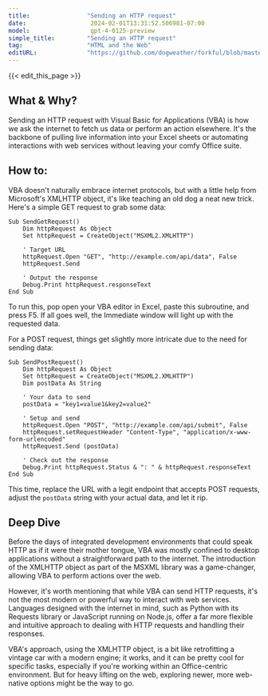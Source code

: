 ```yaml
---
title:                "Sending an HTTP request"
date:                  2024-02-01T13:31:52.506981-07:00
model:                 gpt-4-0125-preview
simple_title:         "Sending an HTTP request"
tag:                  "HTML and the Web"
editURL:              "https://github.com/dogweather/forkful/blob/master/content/en/vba/sending-an-http-request.md"
---
```


{{< edit_this_page >}}

## What & Why?

Sending an HTTP request with Visual Basic for Applications (VBA) is how we ask the internet to fetch us data or perform an action elsewhere. It's the backbone of pulling live information into your Excel sheets or automating interactions with web services without leaving your comfy Office suite.

## How to:

VBA doesn't naturally embrace internet protocols, but with a little help from Microsoft's XMLHTTP object, it's like teaching an old dog a neat new trick. Here's a simple GET request to grab some data:

```Visual Basic for Application
Sub SendGetRequest()
    Dim httpRequest As Object
    Set httpRequest = CreateObject("MSXML2.XMLHTTP")
    
    ' Target URL
    httpRequest.Open "GET", "http://example.com/api/data", False
    httpRequest.Send
    
    ' Output the response
    Debug.Print httpRequest.responseText
End Sub
```

To run this, pop open your VBA editor in Excel, paste this subroutine, and press F5. If all goes well, the Immediate window will light up with the requested data.

For a POST request, things get slightly more intricate due to the need for sending data:

```Visual Basic for Applications
Sub SendPostRequest()
    Dim httpRequest As Object
    Set httpRequest = CreateObject("MSXML2.XMLHTTP")
    Dim postData As String
    
    ' Your data to send
    postData = "key1=value1&key2=value2"
    
    ' Setup and send
    httpRequest.Open "POST", "http://example.com/api/submit", False
    httpRequest.setRequestHeader "Content-Type", "application/x-www-form-urlencoded"
    httpRequest.Send (postData)
    
    ' Check out the response
    Debug.Print httpRequest.Status & ": " & httpRequest.responseText
End Sub
```

This time, replace the URL with a legit endpoint that accepts POST requests, adjust the `postData` string with your actual data, and let it rip.

## Deep Dive

Before the days of integrated development environments that could speak HTTP as if it were their mother tongue, VBA was mostly confined to desktop applications without a straightforward path to the internet. The introduction of the XMLHTTP object as part of the MSXML library was a game-changer, allowing VBA to perform actions over the web.

However, it's worth mentioning that while VBA can send HTTP requests, it's not the most modern or powerful way to interact with web services. Languages designed with the internet in mind, such as Python with its Requests library or JavaScript running on Node.js, offer a far more flexible and intuitive approach to dealing with HTTP requests and handling their responses.

VBA's approach, using the XMLHTTP object, is a bit like retrofitting a vintage car with a modern engine; it works, and it can be pretty cool for specific tasks, especially if you're working within an Office-centric environment. But for heavy lifting on the web, exploring newer, more web-native options might be the way to go.
